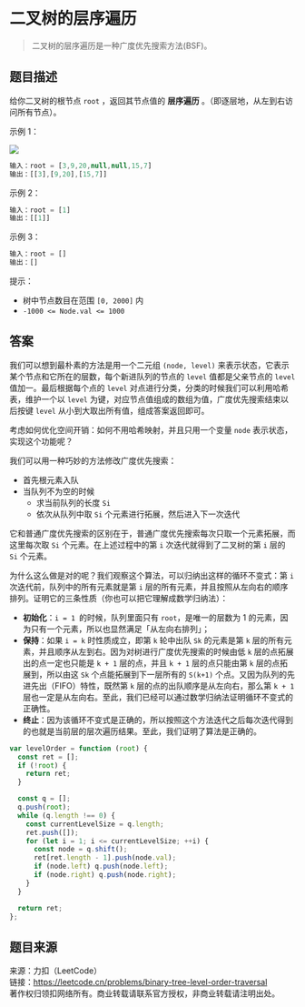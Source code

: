 # 二叉树的层序遍历

> 二叉树的层序遍历是一种广度优先搜索方法(BSF)。

## 题目描述

给你二叉树的根节点 `root` ，返回其节点值的 **层序遍历** 。（即逐层地，从左到右访问所有节点）。

示例 1：

![](https://cdn.bayuechuqi.com/blog%2Ftree1.jpg)

```js
输入：root = [3,9,20,null,null,15,7]
输出：[[3],[9,20],[15,7]]
```

示例 2：

```js
输入：root = [1]
输出：[[1]]
```

示例 3：

```js
输入：root = []
输出：[]
```

提示：

- 树中节点数目在范围 `[0, 2000]` 内
- `-1000 <= Node.val <= 1000`

## 答案

我们可以想到最朴素的方法是用一个二元组 `(node, level)` 来表示状态，它表示某个节点和它所在的层数，每个新进队列的节点的 `level` 值都是父亲节点的 `level` 值加一。最后根据每个点的 `level` 对点进行分类，分类的时候我们可以利用哈希表，维护一个以 `level` 为键，对应节点值组成的数组为值，广度优先搜索结束以后按键 `level` 从小到大取出所有值，组成答案返回即可。

考虑如何优化空间开销：如何不用哈希映射，并且只用一个变量 `node` 表示状态，实现这个功能呢？

我们可以用一种巧妙的方法修改广度优先搜索：

- 首先根元素入队
- 当队列不为空的时候
  - 求当前队列的长度 `Si`
  - 依次从队列中取 `Si` 个元素进行拓展，然后进入下一次迭代

它和普通广度优先搜索的区别在于，普通广度优先搜索每次只取一个元素拓展，而这里每次取 `Si` 个元素。在上述过程中的第 `i` 次迭代就得到了二叉树的第 `i` 层的 `Si` 个元素。

为什么这么做是对的呢？我们观察这个算法，可以归纳出这样的循环不变式：第 `i` 次迭代前，队列中的所有元素就是第 `i` 层的所有元素，并且按照从左向右的顺序排列。证明它的三条性质（你也可以把它理解成数学归纳法）：

- **初始化**：`i = 1 `的时候，队列里面只有 `root`，是唯一的层数为 1 的元素，因为只有一个元素，所以也显然满足「从左向右排列」；
- **保持**：如果 `i = k` 时性质成立，即第 `k` 轮中出队 `Sk` 的元素是第 `k` 层的所有元素，并且顺序从左到右。因为对树进行广度优先搜索的时候由低 `k` 层的点拓展出的点一定也只能是 `k + 1` 层的点，并且 `k + 1` 层的点只能由第 `k` 层的点拓展到，所以由这 `Sk` 个点能拓展到下一层所有的 `S(k+1)` 个点。又因为队列的先进先出（FIFO）特性，既然第 `k` 层的点的出队顺序是从左向右，那么第 `k + 1` 层也一定是从左向右。至此，我们已经可以通过数学归纳法证明循环不变式的正确性。
- **终止**：因为该循环不变式是正确的，所以按照这个方法迭代之后每次迭代得到的也就是当前层的层次遍历结果。至此，我们证明了算法是正确的。

```js
var levelOrder = function (root) {
  const ret = [];
  if (!root) {
    return ret;
  }

  const q = [];
  q.push(root);
  while (q.length !== 0) {
    const currentLevelSize = q.length;
    ret.push([]);
    for (let i = 1; i <= currentLevelSize; ++i) {
      const node = q.shift();
      ret[ret.length - 1].push(node.val);
      if (node.left) q.push(node.left);
      if (node.right) q.push(node.right);
    }
  }

  return ret;
};
```

## 题目来源

来源：力扣（LeetCode）  
链接：https://leetcode.cn/problems/binary-tree-level-order-traversal  
著作权归领扣网络所有。商业转载请联系官方授权，非商业转载请注明出处。
